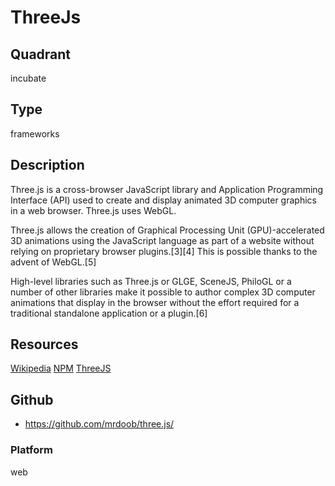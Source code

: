 # ThreeJs

## Quadrant
incubate

## Type
frameworks

## Description
Three.js is a cross-browser JavaScript library and Application Programming Interface (API) used to create and display animated 3D computer graphics in a web browser. Three.js uses WebGL.

Three.js allows the creation of Graphical Processing Unit (GPU)-accelerated 3D animations using the JavaScript language as part of a website without relying on proprietary browser plugins.[3][4] This is possible thanks to the advent of WebGL.[5]

High-level libraries such as Three.js or GLGE, SceneJS, PhiloGL or a number of other libraries make it possible to author complex 3D computer animations that display in the browser without the effort required for a traditional standalone application or a plugin.[6]

## Resources
[Wikipedia](https://en.wikipedia.org/wiki/Three.js)
[NPM](https://www.npmjs.com/package/three)
[ThreeJS](https://threejs.org/)


## Github
* <https://github.com/mrdoob/three.js/>

### Platform
web
